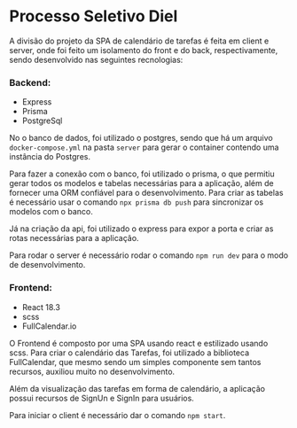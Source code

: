 # Processo Seletivo Diel


A divisão do projeto da SPA de calendário de tarefas é feita em client e server, onde foi feito um isolamento do front e do back, respectivamente, sendo desenvolvido nas seguintes recnologias:

### Backend:
* Express
* Prisma
* PostgreSql

No o banco de dados, foi utilizado o postgres, sendo que há um arquivo ```docker-compose.yml``` na pasta ```server``` para gerar o container contendo uma instância do Postgres.

Para fazer a conexão com o banco, foi utilizado o prisma, o que permitiu gerar todos os modelos e tabelas necessárias para a aplicação, além de fornecer uma ORM confiável para o desenvolvimento.
Para criar as tabelas é necessário usar o comando ``` npx prisma db push ``` para sincronizar os modelos com o banco.

Já na criação da api, foi utilizado o express para expor a porta e criar as rotas necessárias para a aplicação.

Para rodar o server é necessário rodar o comando ``` npm run dev ``` para o modo de desenvolvimento.


### Frontend:
* React 18.3
* scss
* FullCalendar.io

O Frontend é composto por uma SPA usando react e estilizado usando scss. Para criar o calendário das Tarefas, foi utilizado a biblioteca FullCalendar, que mesmo sendo um simples componente sem tantos recursos, auxiliou muito no desenvolvimento.

Além da visualização das tarefas em forma de calendário, a aplicação possui recursos de SignUn e SignIn para usuários.

Para iniciar o client é necessário dar o comando ``` npm start ```.
